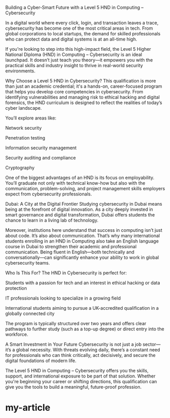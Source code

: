 Building a Cyber-Smart Future with a Level 5 HND in Computing – Cybersecurity

In a digital world where every click, login, and transaction leaves a trace, cybersecurity has become one of the most critical areas in tech. From global corporations to local startups, the demand for skilled professionals who can protect data and digital systems is at an all-time high.

If you're looking to step into this high-impact field, the Level 5 Higher National Diploma (HND) in Computing – Cybersecurity is an ideal launchpad. It doesn’t just teach you theory—it empowers you with the practical skills and industry insight to thrive in real-world security environments.

Why Choose a Level 5 HND in Cybersecurity?
This qualification is more than just an academic credential; it's a hands-on, career-focused program that helps you develop core competencies in cybersecurity. From identifying vulnerabilities and managing risk to ethical hacking and digital forensics, the HND curriculum is designed to reflect the realities of today’s cyber landscape.

You’ll explore areas like:

Network security

Penetration testing

Information security management

Security auditing and compliance

Cryptography

One of the biggest advantages of an HND is its focus on employability. You’ll graduate not only with technical know-how but also with the communication, problem-solving, and project management skills employers expect from cybersecurity professionals.

Dubai: A City at the Digital Frontier
Studying cybersecurity in Dubai means being at the forefront of digital innovation. As a city deeply invested in smart governance and digital transformation, Dubai offers students the chance to learn in a living lab of technology.

Moreover, institutions here understand that success in computing isn’t just about code. It’s also about communication. That’s why many international students enrolling in an HND in Computing also take an English language course in Dubai to strengthen their academic and professional communication. Being fluent in English—both technically and conversationally—can significantly enhance your ability to work in global cybersecurity teams.

Who Is This For?
The HND in Cybersecurity is perfect for:

Students with a passion for tech and an interest in ethical hacking or data protection

IT professionals looking to specialize in a growing field

International students aiming to pursue a UK-accredited qualification in a globally connected city

The program is typically structured over two years and offers clear pathways to further study (such as a top-up degree) or direct entry into the workforce.

A Smart Investment in Your Future
Cybersecurity is not just a job sector—it’s a global necessity. With threats evolving daily, there’s a constant need for professionals who can think critically, act decisively, and secure the digital foundations of modern life.

The Level 5 HND in Computing – Cybersecurity offers you the skills, support, and international exposure to be part of that solution. Whether you're beginning your career or shifting directions, this qualification can give you the tools to build a meaningful, future-proof profession.

# my-article
